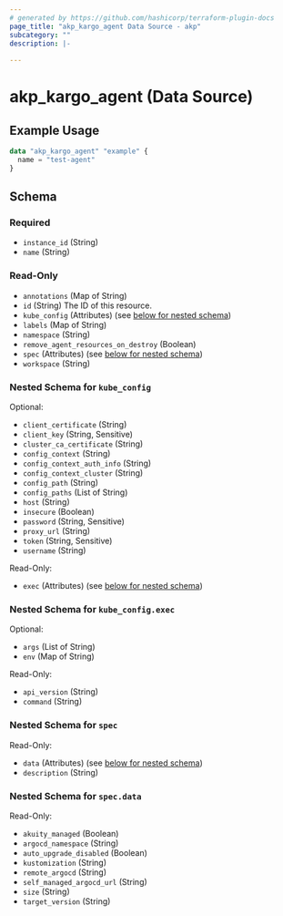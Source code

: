 ```yaml
---
# generated by https://github.com/hashicorp/terraform-plugin-docs
page_title: "akp_kargo_agent Data Source - akp"
subcategory: ""
description: |-
  
---
```


# akp_kargo_agent (Data Source)



## Example Usage

```terraform
data "akp_kargo_agent" "example" {
  name = "test-agent"
}
```

<!-- schema generated by tfplugindocs -->
## Schema

### Required

- `instance_id` (String)
- `name` (String)

### Read-Only

- `annotations` (Map of String)
- `id` (String) The ID of this resource.
- `kube_config` (Attributes) (see [below for nested schema](#nestedatt--kube_config))
- `labels` (Map of String)
- `namespace` (String)
- `remove_agent_resources_on_destroy` (Boolean)
- `spec` (Attributes) (see [below for nested schema](#nestedatt--spec))
- `workspace` (String)

<a id="nestedatt--kube_config"></a>
### Nested Schema for `kube_config`

Optional:

- `client_certificate` (String)
- `client_key` (String, Sensitive)
- `cluster_ca_certificate` (String)
- `config_context` (String)
- `config_context_auth_info` (String)
- `config_context_cluster` (String)
- `config_path` (String)
- `config_paths` (List of String)
- `host` (String)
- `insecure` (Boolean)
- `password` (String, Sensitive)
- `proxy_url` (String)
- `token` (String, Sensitive)
- `username` (String)

Read-Only:

- `exec` (Attributes) (see [below for nested schema](#nestedatt--kube_config--exec))

<a id="nestedatt--kube_config--exec"></a>
### Nested Schema for `kube_config.exec`

Optional:

- `args` (List of String)
- `env` (Map of String)

Read-Only:

- `api_version` (String)
- `command` (String)



<a id="nestedatt--spec"></a>
### Nested Schema for `spec`

Read-Only:

- `data` (Attributes) (see [below for nested schema](#nestedatt--spec--data))
- `description` (String)

<a id="nestedatt--spec--data"></a>
### Nested Schema for `spec.data`

Read-Only:

- `akuity_managed` (Boolean)
- `argocd_namespace` (String)
- `auto_upgrade_disabled` (Boolean)
- `kustomization` (String)
- `remote_argocd` (String)
- `self_managed_argocd_url` (String)
- `size` (String)
- `target_version` (String)
